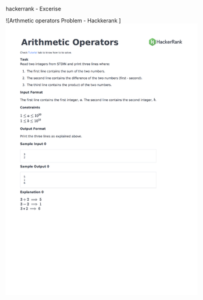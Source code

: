   hackerrank - Excerise 

 ![Arthmetic operators Problem - Hackkerank ]
 <img src="https://github.com/Bal2018/hackerrank/blob/master/Images/py-arithmetic-operators-English.png?raw=true">
 
